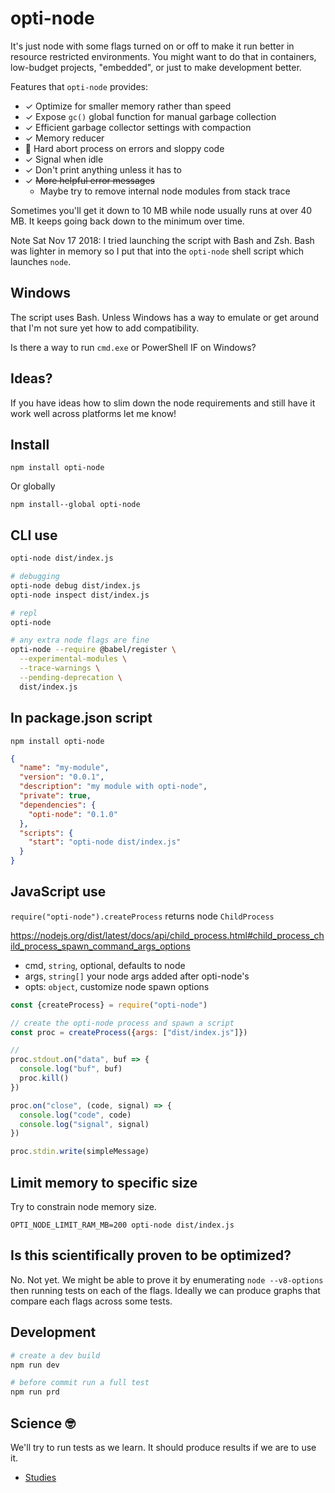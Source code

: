 
# opti-node

It's just node with some flags turned on or off to make it run better in resource restricted environments. You might want to do that in containers, low-budget projects, "embedded", or just to make development better.

Features that `opti-node` provides:

+ ✓ Optimize for smaller memory rather than speed
+ ✓ Expose `gc()` global function for manual garbage collection
+ ✓ Efficient garbage collector settings with compaction
+ ✓ Memory reducer
+ 🐛 Hard abort process on errors and sloppy code
+ ✓ Signal when idle
+ ✓ Don't print anything unless it has to
+ ✓ ~~More helpful error messages~~
  * Maybe try to remove internal node modules from stack trace

Sometimes you'll get it down to 10 MB while node usually runs at over 40 MB. It keeps going back down to the minimum over time.

Note Sat Nov 17 2018:
I tried launching the script with Bash and Zsh. Bash was lighter in memory so I put that into the `opti-node` shell script which launches `node`.

## Windows

The script uses Bash. Unless Windows has a way to emulate or get around that I'm not sure yet how to add compatibility.

Is there a way to run `cmd.exe` or PowerShell IF on Windows?

## Ideas?

If you have ideas how to slim down the node requirements and still have it work well across platforms let me know!

## Install

`npm install opti-node`

Or globally

`npm install--global opti-node`

## CLI use

```sh
opti-node dist/index.js

# debugging
opti-node debug dist/index.js
opti-node inspect dist/index.js

# repl
opti-node

# any extra node flags are fine
opti-node --require @babel/register \
  --experimental-modules \
  --trace-warnings \
  --pending-deprecation \
  dist/index.js
```

## In package.json script

`npm install opti-node`

```json
{
  "name": "my-module",
  "version": "0.0.1",
  "description": "my module with opti-node",
  "private": true,
  "dependencies": {
    "opti-node": "0.1.0"
  },
  "scripts": {
    "start": "opti-node dist/index.js"
  }
}
```

## JavaScript use

`require("opti-node").createProcess` returns node `ChildProcess`

https://nodejs.org/dist/latest/docs/api/child_process.html#child_process_child_process_spawn_command_args_options

+ cmd, `string`, optional, defaults to node
+ args, `string[]` your node args added after opti-node's
+ opts: `object`, customize node spawn options

```js
const {createProcess} = require("opti-node")

// create the opti-node process and spawn a script
const proc = createProcess({args: ["dist/index.js"]})

//
proc.stdout.on("data", buf => {
  console.log("buf", buf)
  proc.kill()
})

proc.on("close", (code, signal) => {
  console.log("code", code)
  console.log("signal", signal)
})

proc.stdin.write(simpleMessage)
```

## Limit memory to specific size

Try to constrain node memory size.

`OPTI_NODE_LIMIT_RAM_MB=200 opti-node dist/index.js`

## Is this scientifically proven to be optimized?

No. Not yet. We might be able to prove it by enumerating `node --v8-options` then running tests on each of the flags. Ideally we can produce graphs that compare each flags across some tests.

## Development

```sh
# create a dev build
npm run dev

# before commit run a full test
npm run prd
```

## Science 🤓

We'll try to run tests as we learn. It should produce results if we are to use it.

+ [Studies](./docs/studies)
